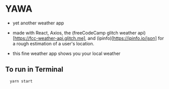 YAWA
==============================
* yet another weather app

* made with React, Axios, the (freeCodeCamp glitch weather api)[https://fcc-weather-api.glitch.me], and (ipinfo)[https://ipinfo.io/json] for a rough estimation of a user's location.

* this fine weather app shows you your local weather

## To run in Terminal

```
  yarn start

```
